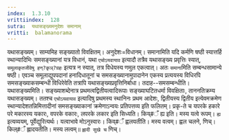 ```yaml
---
index:  1.3.10
vrittiindex:  128
sutra:  यथासङ्ख्यमनुदेशः समानाम्
vritti:  balamanorama 
---
```


यथासङ्ख्यम्। साम्यमिह सङ्ख्यातो विवक्षितम्। अनुदेशः=विधानम्। समानामिति यदि कर्मणि षष्ठी स्यात्तर्हि स्थान्यादिभिः समसङ्ख्यानां यत्र विधानं, यथा `एचोऽयवायाव` इत्यादौ तत्रैव यथासङ्ख्य प्रवृत्तिः स्यात्, `समूलाकृतजीवेषु हन्?कृञ्?ग्रहः` इत्यत्र न स्यात्, तत्र विधेयस्य णमुल एकत्वात्। अतः `समाना`मिति सम्बन्धसामान्ये षष्ठी। एवञ्च समूलाद्युपपदानां हनादिधातूनां च समसङ्ख्यानामुपादानेन एकस्य प्रत्ययस्य विधिरपि समसङ्ख्याकसम्बन्धी विधिरेवेति तत्रापि यथासङ्ख्यप्रवृत्तिनिर्बाधा। तदाह--समसम्बन्धीति। यथासङ्ख्यमिति। सङ्ख्याशब्देनात्र प्रथमत्वद्वितीयत्वादिरूपाः सङ्ख्याघटितधर्मा विवक्षिताः, ताननतिक्रम्य यथासङ्ख्यम्। ततश्च `एचोऽयवायाव` इत्यादिषु प्रथमस्य स्थानिनः प्रथम आदेशः, द्वितीयस्य द्वितीय इत्येवमक्रमेण स्थान्यादेशतन्निमित्तादीनां समसङ्ख्याकानां क्रमेणाऽन्वयः प्रतिपत्तव्य इति फलितम्। प्रकृ-ते च यपरके हकारे परे मकारस्य यकारः, वपरके वकारः, लपरके लकार इति सिध्यति। किय्#ँ ह्य इति। मस्य यत्वे रूपम्। `ह्य` इत्यव्ययम्, पूर्वेद्युरित्यर्थः। यत्वाभावे मोऽनुस्वारः। किव्#ँ ह्वलयतीति। मस्य वत्वम्। ह्वल चलने, णिच्। किल्#ँ ह्लादयतीति। मस्य लत्वम्॥ `ह्लादी सुखे च` णिच्। 

